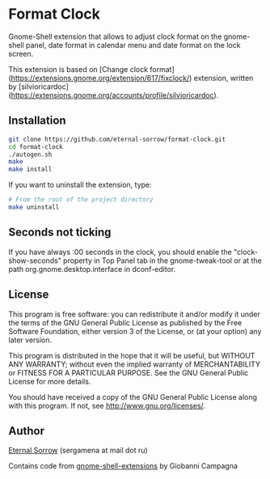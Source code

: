 # Format Clock

Gnome-Shell extension that allows to adjust clock format on the gnome-shell
panel, date format in calendar menu and date format on the lock screen.

This extension is based on
[Change clock format] (https://extensions.gnome.org/extension/617/fixclock/)
extension, written by
[silvioricardoc] (https://extensions.gnome.org/accounts/profile/silvioricardoc).

## Installation

```sh
git clone https://github.com/eternal-sorrow/format-clock.git
cd format-clock
./autogen.sh
make
make install
```

If you want to uninstall the extension, type:

```sh
# From the root of the project directory
make uninstall
```
## Seconds not ticking
If you have always :00 seconds in the clock, you should enable the
"clock-show-seconds" property in Top Panel tab in the gnome-tweak-tool or at the
path org.gnome.desktop.interface in dconf-editor.

## License

This program is free software: you can redistribute it and/or modify
it under the terms of the GNU General Public License as published by
the Free Software Foundation, either version 3 of the License, or
(at your option) any later version.

This program is distributed in the hope that it will be useful,
but WITHOUT ANY WARRANTY; without even the implied warranty of
MERCHANTABILITY or FITNESS FOR A PARTICULAR PURPOSE.  See the
GNU General Public License for more details.

You should have received a copy of the GNU General Public License
along with this program.  If not, see http://www.gnu.org/licenses/.

## Author

[Eternal Sorrow](https://github.com/eternal-sorrow) (sergamena at mail dot ru)

Contains code from
[gnome-shell-extensions](https://git.gnome.org/browse/gnome-shell-extensions/)
by Giobanni Campagna
